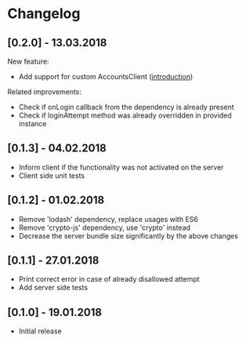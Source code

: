 # Changelog

## [0.2.0] - 13.03.2018
New feature:
* Add support for custom AccountsClient ([introduction](CUSTOM_ACCOUNTS.md))

Related improvements:
* Check if onLogin callback from the dependency is already present
* Check if loginAttempt method was already overridden in provided instance

## [0.1.3] - 04.02.2018
* Inform client if the functionality was not activated on the server
* Client side unit tests

## [0.1.2] - 01.02.2018
* Remove 'lodash' dependency, replace usages with ES6
* Remove 'crypto-js' dependency, use 'crypto' instead
* Decrease the server bundle size significantly by the above changes

## [0.1.1] - 27.01.2018
* Print correct error in case of already disallowed attempt
* Add server side tests

## [0.1.0] - 19.01.2018
* Initial release
